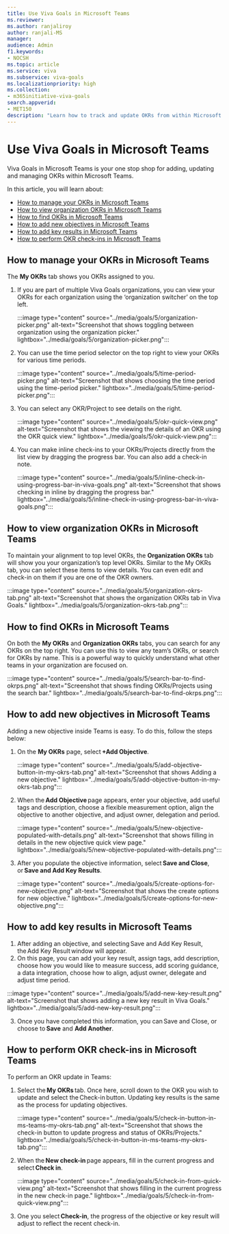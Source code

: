 ```yaml
---
title: Use Viva Goals in Microsoft Teams
ms.reviewer: 
ms.author: ranjaliroy
author: ranjali-MS
manager: 
audience: Admin
f1.keywords:
- NOCSH
ms.topic: article
ms.service: viva
ms.subservice: viva-goals
ms.localizationpriority: high
ms.collection:  
- m365initiative-viva-goals  
search.appverid:
- MET150
description: "Learn how to track and update OKRs from within Microsoft Teams"
---
```


# Use Viva Goals in Microsoft Teams

Viva Goals in Microsoft Teams is your one stop shop for adding, updating and managing OKRs within Microsoft Teams. 

In this article, you will learn about:
- [How to manage your OKRs in Microsoft Teams](#manage-okrs-in-teams)
- [How to view organization OKRs in Microsoft Teams](#view-org-okrs-in-teams)
- [How to find OKRs in Microsoft Teams](#find-okrs-in-teams)
- [How to add new objectives in Microsoft Teams](#add-objective-in-teams)
- [How to add key results in Microsoft Teams](#add-krs-in-teams)
- [How to perform OKR check-ins in Microsoft Teams](#check-ins-in-teams)

<h2 id="manage-okrs-in-teams">How to manage your OKRs in Microsoft Teams</h2>

The **My OKRs** tab shows you OKRs assigned to you. 

1. If you are part of multiple Viva Goals organizations, you can view your OKRs for each organization using the ‘organization switcher’ on the top left.

   :::image type="content" source="../media/goals/5/organization-picker.png" alt-text="Screenshot that shows toggling between organization using the organization picker." lightbox="../media/goals/5/organization-picker.png":::

2. You can use the time period selector on the top right to view your OKRs for various time periods. 

   :::image type="content" source="../media/goals/5/time-period-picker.png" alt-text="Screenshot that shows choosing the time period using the time-period picker." lightbox="../media/goals/5/time-period-picker.png":::

3. You can select any OKR/Project to see details on the right.  
 
   :::image type="content" source="../media/goals/5/okr-quick-view.png" alt-text="Screenshot that shows the viewing the details of an OKR using the OKR quick view." lightbox="../media/goals/5/okr-quick-view.png":::

4. You can make inline check-ins to your OKRs/Projects directly from the list view by dragging the progress bar. You can also add a check-in note. 

    :::image type="content" source="../media/goals/5/inline-check-in-using-progress-bar-in-viva-goals.png" alt-text="Screenshot that shows checking in inline by dragging the progress bar." lightbox="../media/goals/5/inline-check-in-using-progress-bar-in-viva-goals.png":::
         
<h2 id="view-org-okrs-in-teams">How to view organization OKRs in Microsoft Teams</h2>
         
To maintain your alignment to top level OKRs, the **Organization OKRs** tab will show you your organization’s top level OKRs. Similar to the My OKRs tab, you can select these items to view details. You can even edit and check-in on them if you are one of the OKR owners. 

:::image type="content" source="../media/goals/5/organization-okrs-tab.png" alt-text="Screenshot that shows the organization OKRs tab in Viva Goals." lightbox="../media/goals/5/organization-okrs-tab.png":::
         
<h2 id="find-okrs-in-teams">How to find OKRs in Microsoft Teams</h2>

On both the **My OKRs** and **Organization OKRs** tabs, you can search for any OKRs on the top right. You can use this to view any team’s OKRs, or search for OKRs by name. This is a powerful way to quickly understand what other teams in your organization are focused on. 

:::image type="content" source="../media/goals/5/search-bar-to-find-okrps.png" alt-text="Screenshot that shows finding OKRs/Projects using the search bar." lightbox="../media/goals/5/search-bar-to-find-okrps.png":::

<h2 id="add-objective-in-teams">How to add new objectives in Microsoft Teams</h2>
         
Adding a new objective inside Teams is easy. To do this, follow the steps below:
         
1. On the **My OKRs** page, select **+Add Objective**. 

   :::image type="content" source="../media/goals/5/add-objective-button-in-my-okrs-tab.png" alt-text="Screenshot that shows Adding a new objective." lightbox="../media/goals/5/add-objective-button-in-my-okrs-tab.png":::
         
2. When the **Add Objective** page appears, enter your objective, add useful tags and description, choose a flexible measurement option, align the objective to another objective, and adjust owner, delegation and period. 

   :::image type="content" source="../media/goals/5/new-objective-populated-with-details.png" alt-text="Screenshot that shows filling in details in the new objective quick view page." lightbox="../media/goals/5/new-objective-populated-with-details.png":::
         
3. After you populate the objective information, select **Save and Close**, or **Save and Add Key Results**. 

    :::image type="content" source="../media/goals/5/create-options-for-new-objective.png" alt-text="Screenshot that shows the create options for new objective." lightbox="../media/goals/5/create-options-for-new-objective.png":::
         
<h2 id="add-krs-in-teams">How to add key results in Microsoft Teams</h2>

1. After adding an objective, and selecting Save and Add Key Result, the Add Key Result window will appear. 
2. On this page, you can add your key result, assign tags, add description, choose how you would like to measure success, add scoring guidance, a data integration, choose how to align, adjust owner, delegate and adjust time period. 

:::image type="content" source="../media/goals/5/add-new-key-result.png" alt-text="Screenshot that shows adding a new key result in Viva Goals." lightbox="../media/goals/5/add-new-key-result.png":::

3. Once you have completed this information, you can Save and Close, or choose to **Save** and **Add Another**. 

<h2 id="check-ins-in-teams">How to perform OKR check-ins in Microsoft Teams</h2>

To perform an OKR update in Teams: 

1. Select the **My OKRs** tab. Once here, scroll down to the OKR you wish to update and select the Check-in button. Updating key results is the same as the process for updating objectives.

   :::image type="content" source="../media/goals/5/check-in-button-in-ms-teams-my-okrs-tab.png" alt-text="Screenshot that shows the check-in button to update progress and status of OKRs/Projects." lightbox="../media/goals/5/check-in-button-in-ms-teams-my-okrs-tab.png":::
         
2. When the **New check-in** page appears, fill in the current progress and select **Check in**. 

   :::image type="content" source="../media/goals/5/check-in-from-quick-view.png" alt-text="Screenshot that shows filling in the current progress in the new check-in page." lightbox="../media/goals/5/check-in-from-quick-view.png":::

3. One you select **Check-in**, the progress of the objective or key result will adjust to reflect the recent check-in. 
